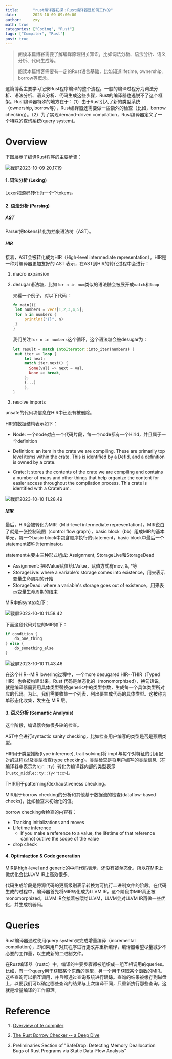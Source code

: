 ```yaml
---
title:      "rust编译器初探：Rust编译器是如何工作的"
date:       2023-10-09 09:00:00
author:     zxy
math: true
categories: ["Coding", "Rust"]
tags: ["Compiler", "Rust"]
post: true
---
```


> 阅读本篇博客需要了解编译原理相关知识，比如词法分析、语法分析、语义分析、代码生成等。
>
> 阅读本篇博客需要有一定的Rust语言基础，比如知道lifetime, ownership, borrow等概念。

这篇博客主要学习记录Rust程序编译的整个流程。一般的编译过程分为词法分析、语法分析、语义分析、代码生成这些步骤，Rust的编译器也逃脱不了这个框架。Rust编译器特殊的地方在于：（1）由于Rust引入了新的类型系统（ownership, borrow等），Rust编译器还需要做一些额外的检查（比如，borrow checking）。（2）为了实现demand-driven compilation，Rust编译器定义了一个特殊的查询系统(query system)。

# Overview

下图展示了编译Rust程序的主要步骤：

![截屏2023-10-09 20.17.19](/assets/img/in-post/2023-10-09-rustc/overview.png)

#### 1. 词法分析 (Lexing)

Lexer把源码转化为一个个tokens。

#### 2. 语法分析 (Parsing)

##### AST

Parser把tokens转化为抽象语法树（AST）。

##### HIR

接着，AST会被转化成为HIR（High-level intermediate representation）。HIR是一种对编译器更加友好的 AST 表示，在AST到HIR的转化过程中会进行：

1. macro expansion

2. desugar语法糖，比如`for n in num`类似的语法糖会被展开成`match`和`loop`

   来看一个例子，对以下代码：

   ```rust
   fn main(){
   	let numbers = vec![1,2,3,4,5];
   	for n in numbers {
   		println!("{}", n)
   	}
   }
   ```

   我们关注`for n in numbers`这个循环，这个语法糖会被desugar为：

   ```rust
   let result = match IntoIterator::into_iter(numbers) {
   	mut iter => loop {
        let next;
        match iter.next() {
          Some(val) => next = val,
          None => break,
        };
        (...)
    	},
   }
   ```

3. resolve imports

unsafe的代码块信息在HIR中还没有被删除。

HIR的数据结构表示如下：

- Node: 一个node对应一个代码片段，每一个node都有一个HirId，并且属于一个definition

- Definition: an item in the crate we are compiling. These are primarily top level items within the crate. This is identified by a DefId, and a definition is owned by a crate.
- Crate:  It stores the contents of the crate we are compiling and contains a number of maps and other things that help organize the content for easier access throughout the compilation process. This crate is identified with a CrateNum. 

![截屏2023-10-10 11.28.49](/assets/img/in-post/2023-10-09-rustc/hir.png)

##### MIR

最后，HIR会被转化为MIR（Mid-level intermediate representation）。MIR说白了就是一张控制流图（control flow graph），basic block（bb）组成MIR的基本单元，每一个basic block中包含顺序执行的statement，basic block中最后一个statement被称为terminator。

statement主要由三种形式组成: Assignment, StorageLive和StorageDead

- Assignment: 把RValue赋值给LValue，赋值方式有mov, &, *等
- StorageLive: where a variable's storage comes into existence，用来表示变量生命周期的开始
- StorageDead:  where a variable's storage goes out of existence，用来表示变量生命周期的结束

MIR中的syntax如下：

![截屏2023-10-10 11.58.42](/assets/img/in-post/2023-10-09-rustc/mir_syntax.png)

下面这段代码对应的MIR如下：

```rust
if condition {
 	do_one_thing
} else {
	do_something_else
}
```

![截屏2023-10-10 11.43.46](/assets/img/in-post/2023-10-09-rustc/bb.png)

在这个HIR--MIR lowering过程中，一个more desugared HIR--THIR（Typed HIR）也会被构建出来。Rust 代码是单态化的（monomorphized），换句话说，就是编译器需要用具体类型替换generic中的类型参数，生成每一个具体类型所对应的代码。为此，我们需要收集一个列表，列出要生成代码的具体类型。这被称为单形态化收集，发生在 MIR 层。

#### 3. 语义分析 (Semantic Analysis)

这个阶段，编译器会做很多轮的检查。

AST中会进行syntactic sanity checking，比如检查用户编写的类型是否是预期类型。

HIR用于类型推断(type inference), trait solving(将 impl 与每个对特征的引用配对的过程)以及类型检查(type checking)。类型检查是将用户编写的类型信息（在编译器中表示为`hir::Ty`）转化为编译器内部的类型表示(`rustc_middle::ty::Ty<'tcx>`)。

THIR用于patterning和exhaustiveness checking。

MIR用于borrow checking的分析和其他基于数据流的检查(dataflow-based checks)，比如检查未初始化的值。

borrow checking会检查的内容有：

- Tracking initializations and moves
- Lifetime inference
  - If you make a reference to a value, the lifetime of that reference cannot outlive the scope of the value 
- drop check

#### 4. Optimiaztion & Code generation

MIR是high-level and generic的中间代码表示，还没有被单态化，所以在MIR上做优化会比LLVM IR上高效很多。

代码生成阶段是将源代码的更高级别表示转换为可执行二进制文件的阶段。在代码生成的过程中，编译器首先将MIR转化成为LLVM IR，这个阶段中MIR真正被monomorphized。LLVM IR会接着被喂给LLVM，LLVM会对LLVM IR再做一些优化，并生成机器码。

# Queries

Rust编译器通过使用query system来完成增量编译（incremental compilation），即如果用户对其程序进行更改并重新编译，编译器希望尽量减少不必要的工作量，以生成新的二进制文件。

在Rust编译器（rustc）中，编译的主要步骤都被组织成一组互相调用的queries。比如，有一个query用于获取某个东西的类型，另一个用于获取某个函数的MIR。这些查询可以相互调用，并且都通过查询系统进行跟踪。查询的结果被缓存到磁盘上，以便我们可以确定哪些查询的结果与上次编译不同，只重新执行那些查询。这就是增量编译的工作原理。

# Reference

1. [Overview of te compiler](https://rustc-dev-guide.rust-lang.org/overview.html)

2. [The Rust Borrow Checker -- a Deep Dive](https://www.infoq.com/presentations/rust-borrow-checker/)

3. Preliminaries Section of "SafeDrop: Detecting Memory Deallocation Bugs of Rust Programs via Static Data-Flow Analysis"
